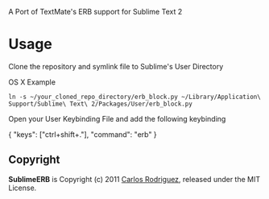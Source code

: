 A Port of TextMate's ERB support for Sublime Text 2

Usage
=====
  Clone the repository and symlink file to Sublime's User Directory

  OS X Example
  ```
  ln -s ~/your_cloned_repo_directory/erb_block.py ~/Library/Application\ Support/Sublime\ Text\ 2/Packages/User/erb_block.py
  ```

  Open your User Keybinding File and add the following keybinding

  { "keys": ["ctrl+shift+."], "command": "erb" }

Copyright
---------

**SublimeERB** is Copyright (c) 2011 [Carlos Rodriguez](http://eddorre.com), released under the MIT License.